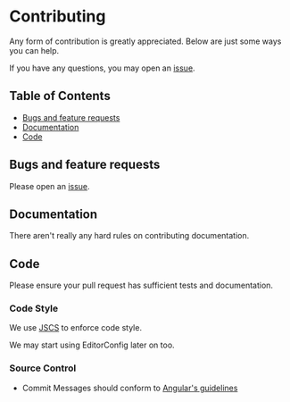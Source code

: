 # Contributing

Any form of contribution is greatly appreciated. Below are just some ways you can help. 

If you have any questions, you may open an [issue](https://github.com/TheSlideGuy/theslideguy/issues). 
## Table of Contents

 - [Bugs and feature requests](#bugs-and-feature-requests)
 - [Documentation](#documentation)
 - [Code](#code)

## Bugs and feature requests

Please open an [issue](https://github.com/TheSlideGuy/theslideguy/issues). 

## Documentation

There aren't really any hard rules on contributing documentation. 

## Code

Please ensure your pull request has sufficient tests and documentation.

### Code Style

We use [JSCS](http://jscs.info) to enforce code style. 

We may start using EditorConfig later on too.

### Source Control

 - Commit Messages should conform to [Angular's guidelines](https://github.com/angular/angular.js/blob/master/CONTRIBUTING.md#commit)


